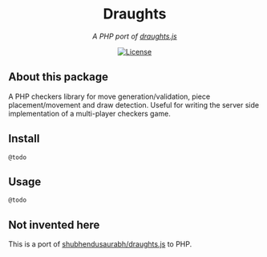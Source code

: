 <h1 align="center">Draughts</h1>
<p align="center"><em>A PHP port of <a href="https://github.com/shubhendusaurabh/draughts.js">draughts.js</a></em></p>

<p align="center">
  <a href="LICENSE"><img src="https://img.shields.io/github/license/photogabble/php-confusable-homoglyphs.svg" alt="License"></a>
</p>

## About this package
A PHP checkers library for move generation/validation, piece placement/movement and draw detection. Useful for writing the server side implementation of a multi-player checkers game.

## Install

`@todo`

## Usage

`@todo`

## Not invented here

This is a port of [shubhendusaurabh/draughts.js](https://github.com/shubhendusaurabh/draughts.js) to PHP.